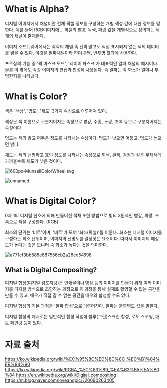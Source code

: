 # What is Alpha?

디지털 이미지에서 채널이란 전체 픽셀 정보를 구성하는 개별 색상 값에 대한 정보를 말한다. 예를 들어 RGB이미지에는 픽셀의 빨강, 녹색, 파랑 값을 개별적으로 정의하는 세 개의 채널이 존재한다.

이미지 소프트웨어에서는 각각의 채널 속 단색 말고도 직접 표시되지 않는 색의 데이터를 넣을 수 있다. 이것을 알파채널이라 하며 투명, 반투명 효과에 사용한다.

포토샵의 기능 중 '퀵 마스크 모드', '레이어 마스크'가 대표적인 알파 채널의 예시이다. 물론 이 밖에도 각종 이미지의 편집과 합성에 사용된다. 즉 알파는 각 화소가 얼마나 투명한지를 나타낸다.


# What is Color?

색은 '색상', '명도', '채도' 3가지 속성으로 이루어져 있다. 

색상은 색 이름으로 구분지어지는 속성으로 빨강, 주황, 노랑, 초록 등으로 구분지어지는 속성이다. 

명도는 색의 밝고 어두운 정도를 나타내는 속성이다. 명도가 낮으면 어둡고, 명도가 높으면 밝다. 

채도는 색의 선명하고 흐린 정도를 나타내는 속성으로 회색, 흰색, 검정과 같은 무채색에 가까울수록 채도가 낮은 것이다.

![600px-MunsellColorWheel svg](https://user-images.githubusercontent.com/71221618/93717828-3d09ed80-fbb3-11ea-8765-ce09e8fc0ebd.png)

![unnamed](https://user-images.githubusercontent.com/71221618/93717902-9e31c100-fbb3-11ea-9448-951d36be836e.jpg)


# What is Digital Color?

0과 1의 디지털 신호에 의해 만들어진 색채 표현 방법으로 빛의 3원색인 빨강, 파랑, 초록으로 색을 구성한다. (RGB)

최소의 단위는 '비트'이며, '비트'가 모여 '화소(픽셀)'를 이룬다. 화소는 디지털 이미지를 구성하는 최소 단위이며, 이미지의 선명도를 결정짓는 요소이다. 따라서 이미지의 해상도가 높다는 것은 모니터 속 화소가 높다는 것을 의미한다.

![a771cf3bb585e887556cb2a26cd54698](https://user-images.githubusercontent.com/71221618/93718240-c15d7000-fbb5-11ea-9be5-767271ec238a.gif)


## What is Digital Compositing?

디지털 합성(디지털 컴포지팅)은 인쇄물이나 영상 등의 이미지를 만들기 위해 여러 이미지를 디지털 방식으로 조합하는 과정으로 이 과정을 통해 실재로 촬영할 수 없는 공간을 만들 수 있고, 배우가 직접 갈 수 없는 공간을 배우와 합성할 수도 있다.

디지털 합성의 기본 과정은 '알파 합성'으로 이루어진다. 알파는 불투명도 값을 말한다. 

디지털 합성의 예시로는 일반적인 합성 작업에 블루(그린)스크린 합성, 로토 스코핑, 매트 페인팅 등이 있다.

# 자료 출처

https://ko.wikipedia.org/wiki/%EC%95%8C%ED%8C%8C_%EC%B1%84%EB%84%90
https://ko.wikipedia.org/wiki/RGBA_%EC%83%89_%EA%B3%B5%EA%B0%84
https://en.wikipedia.org/wiki/Digital_compositing
https://m.blog.naver.com/loveandpic/220090263405
